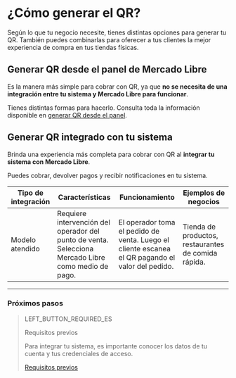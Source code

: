 # ¿Cómo generar el QR?

Según lo que tu negocio necesite, tienes distintas opciones para generar tu QR. También puedes combinarlas para oferecer a tus clientes la mejor experiencia de compra en tus tiendas físicas.

## Generar QR desde el panel de Mercado Libre

Es la manera más simple para cobrar con QR, ya que **no se necesita de una integración entre tu sistema y Mercado Libre para funcionar**. 

Tienes distintas formas para hacerlo. Consulta toda la información disponible en [generar QR desde el panel](https://www.mercadopago[FAKER][URL][DOMAIN]/developers/es/guides/in-person-payments/qr-code/integrations-front).

## Generar QR integrado con tu sistema

Brinda una experiencia más completa para cobrar con QR al **integrar tu sistema con Mercado Libre**.

Puedes cobrar, devolver pagos y recibir notificaciones en tu sistema.

| Tipo de integración | Características | Funcionamiento | Ejemplos de negocios |
| --- | --- | --- | --- |
| Modelo atendido | Requiere intervención del operador del punto de venta. Selecciona Mercado Libre como medio de pago. | El operador toma el pedido de venta. Luego el cliente escanea el QR pagando el valor del pedido. | Tienda de productos, restaurantes de comida rápida. |

---
### Próximos pasos


> LEFT_BUTTON_REQUIRED_ES
>
> Requisitos previos
>
> Para integrar tu sistema, es importante conocer los datos de tu cuenta y tus credenciales de acceso.
>
> [Requisitos previos](https://www.mercadopago[FAKER][URL][DOMAIN]/developers/es/guides/in-person-payments/qr-code/pre-requisites)
